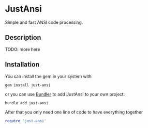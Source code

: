 # JustAnsi

<!-- TODO: ![version](https://img.shields.io/gem/v/just-ansi?label=) -->

Simple and fast ANSI code processing.

<!-- TODO:
- Gem: [rubygems.org](https://rubygems.org/gems/just-ansi)
- Source: [github.com](https://github.com/mblumtritt/just-ansi)
- Help: [rubydoc.info](https://rubydoc.info/gems/just-ansi/JustAnsi)
-->

## Description

TODO: more here

## Installation

You can install the gem in your system with

```shell
gem install just-ansi
```

or you can use [Bundler](http://gembundler.com/) to add JustAnsi to your own project:

```shell
bundle add just-ansi
```

After that you only need one line of code to have everything together

```ruby
require 'just-ansi'
```
